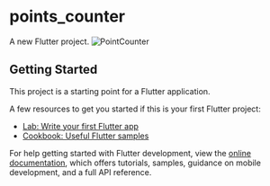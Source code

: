 # points_counter

A new Flutter project.
![PointCounter](https://github.com/esraaehab333/points-counter-app/assets/113993788/216f2027-22d7-4fcd-a1d9-d0f5d256baf7)


## Getting Started

This project is a starting point for a Flutter application.

A few resources to get you started if this is your first Flutter project:

- [Lab: Write your first Flutter app](https://docs.flutter.dev/get-started/codelab)
- [Cookbook: Useful Flutter samples](https://docs.flutter.dev/cookbook)

For help getting started with Flutter development, view the
[online documentation](https://docs.flutter.dev/), which offers tutorials,
samples, guidance on mobile development, and a full API reference.
